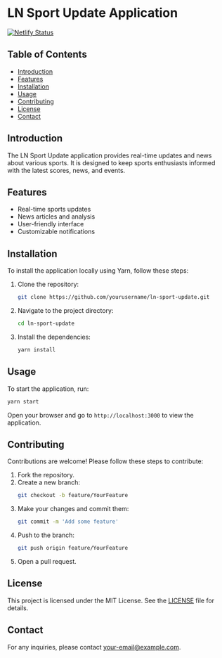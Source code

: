 # LN Sport Update Application

[![Netlify Status](https://api.netlify.com/api/v1/badges/e8e9c7dd-722e-4b61-b388-f4c296de9bb6/deploy-status)](https://app.netlify.com/sites/ln-foot/deploys)

## Table of Contents
- [Introduction](#introduction)
- [Features](#features)
- [Installation](#installation)
- [Usage](#usage)
- [Contributing](#contributing)
- [License](#license)
- [Contact](#contact)

## Introduction
The LN Sport Update application provides real-time updates and news about various sports. It is designed to keep sports enthusiasts informed with the latest scores, news, and events.

## Features
- Real-time sports updates
- News articles and analysis
- User-friendly interface
- Customizable notifications

## Installation
To install the application locally using Yarn, follow these steps:

1. Clone the repository:
   ```bash
   git clone https://github.com/yourusername/ln-sport-update.git
   ```
2. Navigate to the project directory:
   ```bash
   cd ln-sport-update
   ```
3. Install the dependencies:
   ```bash
   yarn install
   ```

## Usage
To start the application, run:
```bash
yarn start
```
Open your browser and go to `http://localhost:3000` to view the application.

## Contributing
Contributions are welcome! Please follow these steps to contribute:

1. Fork the repository.
2. Create a new branch:
   ```bash
   git checkout -b feature/YourFeature
   ```
3. Make your changes and commit them:
   ```bash
   git commit -m 'Add some feature'
   ```
4. Push to the branch:
   ```bash
   git push origin feature/YourFeature
   ```
5. Open a pull request.

## License
This project is licensed under the MIT License. See the [LICENSE](LICENSE) file for details.

## Contact
For any inquiries, please contact [your-email@example.com](mailto:your-email@example.com). 
